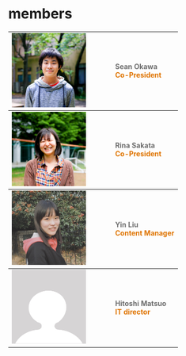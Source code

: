 <h1>members</h1>


<table class="alignleft" border="0" cellspacing="5" cellpadding="0">
    <tbody>
        <tr>
            <td style="width: 195px;">
                <img class="alignleft wp-image-168" src="photos/Sean.jpg" alt="" width="150" height="150" />
            </td>
            <td>
                <span style="color:#6E6E6E"><b>Sean Okawa</b></span><br/>
                <span style="color:#DF7401"><b>Co-President</b></span><br/>
            </td>
        </tr>
    </tbody>
    <tbody>
        <tr>
            <td style="width: 195px;">
                <img class="alignleft wp-image-168" src="photos/Rina.jpg" alt="" width="150" height="150" />
            </td>
            <td>
                <span style="color:#6E6E6E"><b>Rina Sakata</b></span><br/>
                <span style="color:#DF7401"><b>Co-President</b></span><br/>
            </td>
        </tr>
    </tbody>
    <tbody>
        <tr>
            <td style="width: 195px;">
                <img class="alignleft wp-image-168" src="photos/Yin.jpeg" alt="" width="150" height="150" />
            </td>
            <td>
                <span style="color:#6E6E6E"><b>Yin Liu</b></span><br/>
                <span style="color:#DF7401"><b>Content Manager</b></span><br/>
            </td>
        </tr>
    </tbody>
    <tbody>
        <tr>
            <td style="width: 195px;">
                <img class="alignleft wp-image-168" src="photos/hoge.jpg" alt="" width="150" height="150" />
            </td>
            <td>
                <span style="color:#6E6E6E"><b>Hitoshi Matsuo</b></span><br/>
                <span style="color:#DF7401"><b>IT director</b></span><br/>
            </td>
        </tr>
    </tbody>
</table>
